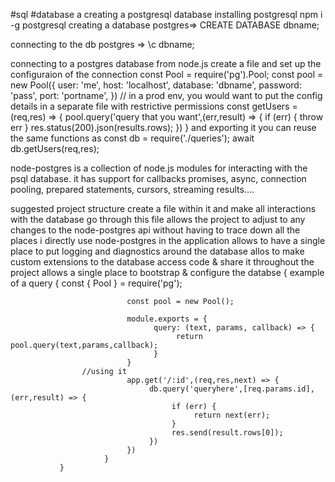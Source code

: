 #sql #database a
creating a postgresql database
     installing postgresql
          npm i -g postgresql
creating a database
     postgres=> CREATE DATABASE dbname;

connecting to the db 
     postgres => \c dbname;

connecting to a postgres database from node.js
     create a file and set up the configuraion of the connection
          const Pool = require('pg').Pool;
          const pool = new Pool({
               user: 'me',
               host: 'localhost',
               database: 'dbname',
               password: 'pass',
               port: 'portname',
          }) // in a prod env, you would want to put the config details in a separate file with restrictive permissions
          const getUsers = (req,res) => {
               pool.query('query that you want',(err,result) => {
                    if (err) {
                         throw err
                    }
                    res.status(200).json(results.rows);
               })
          }
          and exporting it you can reuse the same functions as 
               const db = require('./queries');
               await db.getUsers(req,res);


node-postgres 
     is a collection of node.js modules for interacting with the psql database. it has support for callbacks promises, async, connection pooling, prepared statements, cursors, streaming results....

suggested project structure 
     create a file within it and make all interactions with the database go through this file 
          allows the project to adjust to any changes to the node-postgres api without having to trace down all the places i directly use node-postgres in the application 
          allows to have a single place to put logging and diagnostics around the database 
          allos to make custom extensions to the database access code & share it throughout the project 
          allows a single place to bootstrap & configure the databse 
               {
                    example of a query 
                         {
                              const { Pool } = require('pg');

                              const pool = new Pool();

                              module.exports = {
                                    query: (text, params, callback) => {
                                         return pool.query(text,params,callback);
                                    }
                              }
                    //using it
                              app.get('/:id',(req,res,next) => {
                                   db.query('queryhere',[req.params.id],(err,result) => {
                                        if (err) {
                                             return next(err);
                                        }
                                        res.send(result.rows[0]);
                                   })
                              }) 
                         }
               }
          